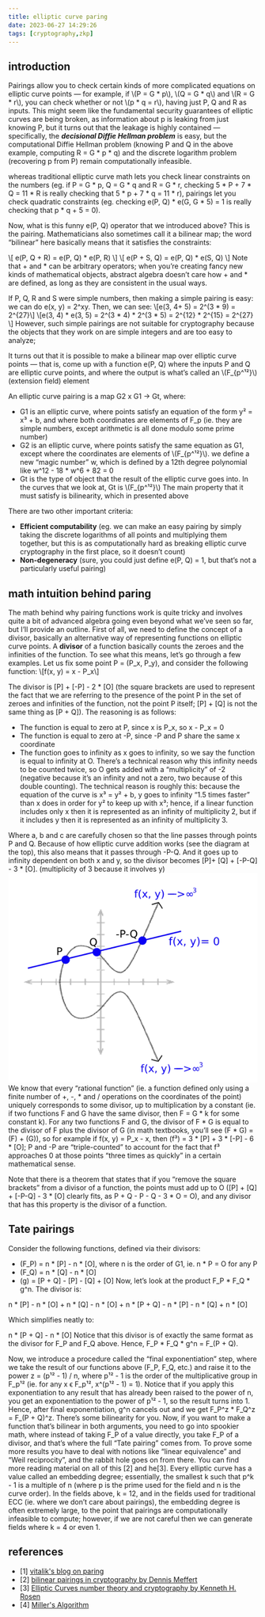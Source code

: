 ```yaml
---
title: elliptic curve paring
date: 2023-06-27 14:29:26
tags: [cryptography,zkp]
---
```

<script
  src="https://cdn.mathjax.org/mathjax/latest/MathJax.js?config=TeX-AMS-MML_HTMLorMML"
  type="text/javascript">
</script>

## introduction

Pairings allow you to check certain kinds of more complicated equations on elliptic curve points — for example, if \\(P = G * p\\), \\(Q = G * q\\) and \\(R = G * r\\), you can check whether or not \\(p * q = r\\), having just P, Q and R as inputs. This might seem like the fundamental security guarantees of elliptic curves are being broken, as information about p is leaking from just knowing P, but it turns out that the leakage is highly contained — specifically, the ***decisional Diffie Hellman problem*** is easy, but the computational Diffie Hellman problem (knowing P and Q in the above example, computing R = G * p * q) and the discrete logarithm problem (recovering p from P) remain computationally infeasible.

 whereas traditional elliptic curve math lets you check linear constraints on the numbers (eg. if P = G * p, Q = G * q and R = G * r, checking 5 * P + 7 * Q = 11 * R is really checking that 5 * p + 7 * q = 11 * r), pairings let you check quadratic constraints (eg. checking e(P, Q) * e(G, G * 5) = 1 is really checking that p * q + 5 = 0).

 Now, what is this funny e(P, Q) operator that we introduced above? This is the pairing. Mathematicians also sometimes call it a bilinear map; the word “bilinear” here basically means that it satisfies the constraints:

\\[ e(P, Q + R) = e(P, Q) * e(P, R) \\]
\\[ e(P + S, Q) = e(P, Q) * e(S, Q) \\]
Note that + and * can be arbitrary operators; when you’re creating fancy new kinds of mathematical objects, abstract algebra doesn’t care how + and * are defined, as long as they are consistent in the usual ways.

If P, Q, R and S were simple numbers, then making a simple pairing is easy: we can do e(x, y) = 2^xy. Then, we can see:
\\[e(3, 4+ 5) = 2^(3 * 9) = 2^{27}\\]
\\[e(3, 4) * e(3, 5) = 2^(3 * 4) * 2^(3 * 5) = 2^{12} * 2^{15} = 2^{27} \\]
However, such simple pairings are not suitable for cryptography because the objects that they work on are simple integers and are too easy to analyze;

It turns out that it is possible to make a bilinear map over elliptic curve points — that is, come up with a function e(P, Q) where the inputs P and Q are elliptic curve points, and where the output is what’s called an \\(F_{p^¹²}\\) (extension field) element

An elliptic curve pairing is a map G2 x G1 -> Gt, where:
- G1 is an elliptic curve, where points satisfy an equation of the form y² = x³ + b, and where both coordinates are elements of F_p (ie. they are simple numbers, except arithmetic is all done modulo some prime number)
- G2 is an elliptic curve, where points satisfy the same equation as G1, except where the coordinates are elements of \\(F_{p^¹²}\\). we define a new “magic number” w, which is defined by a 12th degree polynomial like w^12 - 18 * w^6 + 82 = 0
- Gt is the type of object that the result of the elliptic curve goes into. In the curves that we look at, Gt is \\(F_{p^¹²}\\)
The main property that it must satisfy is bilinearity, which in presented above

There are two other important criteria:
- **Efficient computability** (eg. we can make an easy pairing by simply taking the discrete logarithms of all points and multiplying them together, but this is as computationally hard as breaking elliptic curve cryptography in the first place, so it doesn’t count)
- **Non-degeneracy** (sure, you could just define e(P, Q) = 1, but that’s not a particularly useful pairing)

## math intuition behind paring
The math behind why pairing functions work is quite tricky and involves quite a bit of advanced algebra going even beyond what we’ve seen so far, but I’ll provide an outline. First of all, we need to define the concept of a divisor, basically an alternative way of representing functions on elliptic curve points. A **divisor** of a function basically counts the zeroes and the infinities of the function. To see what this means, let’s go through a few examples. Let us fix some point P = (P_x, P_y), and consider the following function:
\\[f(x, y) = x - P_x\\]

The divisor is [P] + [-P] - 2 * [O] (the square brackets are used to represent the fact that we are referring to the presence of the point P in the set of zeroes and infinities of the function, not the point P itself; [P] + [Q] is not the same thing as [P + Q]). The reasoning is as follows:
- The function is equal to zero at P, since x is P_x, so x - P_x = 0
- The function is equal to zero at -P, since -P and P share the same x coordinate
- The function goes to infinity as x goes to infinity, so we say the function is equal to infinity at O. There’s a technical reason why this infinity needs to be counted twice, so O gets added with a “multiplicity” of -2 (negative because it’s an infinity and not a zero, two because of this double counting).
The technical reason is roughly this: because the equation of the curve is x³ = y² + b, y goes to infinity “1.5 times faster” than x does in order for y² to keep up with x³; hence, if a linear function includes only x then it is represented as an infinity of multiplicity 2, but if it includes y then it is represented as an infinity of multiplicity 3.

Where a, b and c are carefully chosen so that the line passes through points P and Q. Because of how elliptic curve addition works (see the diagram at the top), this also means that it passes through -P-Q. And it goes up to infinity dependent on both x and y, so the divisor becomes [P]+ [Q] + [-P-Q] - 3 * [O]. (multiplicity of 3 because it involves y)
![ec_pariling](/images/cryptography/elliptic_curve/paring_ec.png)
We know that every “rational function” (ie. a function defined only using a finite number of +, -, * and / operations on the coordinates of the point) uniquely corresponds to some divisor, up to multiplication by a constant (ie. if two functions F and G have the same divisor, then F = G * k for some constant k).
For any two functions F and G, the divisor of F * G is equal to the divisor of F plus the divisor of G (in math textbooks, you’ll see (F * G) = (F) + (G)), so for example if f(x, y) = P_x - x, then (f³) = 3 * [P] + 3 * [-P] - 6 * [O]; P and -P are “triple-counted” to account for the fact that f³ approaches 0 at those points “three times as quickly” in a certain mathematical sense.

Note that there is a theorem that states that if you “remove the square brackets” from a divisor of a function, the points must add up to O ([P] + [Q] + [-P-Q] - 3 * [O] clearly fits, as P + Q - P - Q - 3 * O = O), and any divisor that has this property is the divisor of a function.

## Tate pairings
Consider the following functions, defined via their divisors:
- (F_P) = n * [P] - n * [O], where n is the order of G1, ie. n * P = O for any P
- (F_Q) = n * [Q] - n * [O]
- (g) = [P + Q] - [P] - [Q] + [O]
Now, let’s look at the product F_P * F_Q * g^n. The divisor is:

n * [P] - n * [O] + n * [Q] - n * [O] + n * [P + Q] - n * [P] - n * [Q] + n * [O]

Which simplifies neatly to:

n * [P + Q] - n * [O]
Notice that this divisor is of exactly the same format as the divisor for F_P and F_Q above. Hence, F_P * F_Q * g^n = F_(P + Q).

Now, we introduce a procedure called the “final exponentiation” step, where we take the result of our functions above (F_P, F_Q, etc.) and raise it to the power z = (p¹² - 1) / n, where p¹² - 1 is the order of the multiplicative group in F_p¹² (ie. for any x ϵ F_p¹², x^(p¹² - 1) = 1). Notice that if you apply this exponentiation to any result that has already been raised to the power of n, you get an exponentiation to the power of p¹² - 1, so the result turns into 1. Hence, after final exponentiation, g^n cancels out and we get F_P^z * F_Q^z = F_(P + Q)^z. There’s some bilinearity for you.
Now, if you want to make a function that’s bilinear in both arguments, you need to go into spookier math, where instead of taking F_P of a value directly, you take F_P of a divisor, and that’s where the full “Tate pairing” comes from. To prove some more results you have to deal with notions like “linear equivalence” and “Weil reciprocity”, and the rabbit hole goes on from there. You can find more reading material on all of this [2] and he[3].
Every elliptic curve has a value called an embedding degree; essentially, the smallest k such that p^k - 1 is a multiple of n (where p is the prime used for the field and n is the curve order). In the fields above, k = 12, and in the fields used for traditional ECC (ie. where we don’t care about pairings), the embedding degree is often extremely large, to the point that pairings are computationally infeasible to compute; however, if we are not careful then we can generate fields where k = 4 or even 1.

## references
- [1] [vitalik's blog on paring](https://medium.com/@VitalikButerin/exploring-elliptic-curve-pairings-c73c1864e627)
- [2] [bilinear pairings in cryptography by Dennis Meffert](https://www.math.ru.nl/~bosma/Students/MScThesis_DennisMeffert.pdf)
- [3] [Elliptic Curves number theory and cryptography by Kenneth H. Rosen](https://people.cs.nctu.edu.tw/~rjchen/ECC2012S/Elliptic%20Curves%20Number%20Theory%20And%20Cryptography%202n.pdf)
- [4] [Miller's Algorithm](https://crypto.stanford.edu/pbc/notes/ep/miller.html)